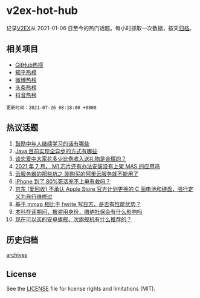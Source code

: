 # v2ex-hot-hub

 记录[V2EX](https://www.v2ex.com/)从 2021-01-06 日至今的热门话题。每小时抓取一次数据，按天[归档](archives)。
 
 ## 相关项目

- [GitHub热榜](https://github.com/lonnyzhang423/github-hot-hub)
- [知乎热榜](https://github.com/lonnyzhang423/zhihu-hot-hub)
- [微博热榜](https://github.com/lonnyzhang423/weibo-hot-hub)
- [头条热榜](https://github.com/lonnyzhang423/toutiao-hot-hub)
- [抖音热榜](https://github.com/lonnyzhang423/douyin-hot-hub)


 `更新时间：2021-07-26 08:18:00 +0800`

## 热议话题

1. [鼓励中年人继续学习的话有哪些](https://www.v2ex.com/t/791621)
1. [Java 目前实现全异步的方式有哪些](https://www.v2ex.com/t/791594)
1. [谈恋爱中大家花多少比例收入送礼物是合理的？](https://www.v2ex.com/t/791633)
1. [2021 年 7 月， M1 芯片还有办法安装没有上架 MAS 的应用吗](https://www.v2ex.com/t/791590)
1. [云服务器的那些坑之 刚购买的阿里云服务就不能用了](https://www.v2ex.com/t/791598)
1. [iPhone 到了 80%死活充不上电有救吗？](https://www.v2ex.com/t/791612)
1. [京东 [爱回收] 不承认 Apple Store 官方计划更换的 C 面电池和键盘，强行定义为自行维修过](https://www.v2ex.com/t/791656)
1. [基于 mmap 相比于 fwrite 写日志，是否有性能优势？](https://www.v2ex.com/t/791638)
1. [本科在读期间，被盗用身份，缴纳社保会有什么影响吗](https://www.v2ex.com/t/791604)
1. [现在可以买的安卓旗舰、次旗舰机有什么推荐的？](https://www.v2ex.com/t/791645)

## 历史归档

[archives](archives)

## License

See the [LICENSE](LICENSE) file for license rights and limitations (MIT).
